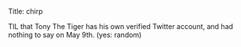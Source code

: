 Title: chirp

TIL that Tony The Tiger has his own verified Twitter account, and had nothing to say on May 9th. (yes: random)

